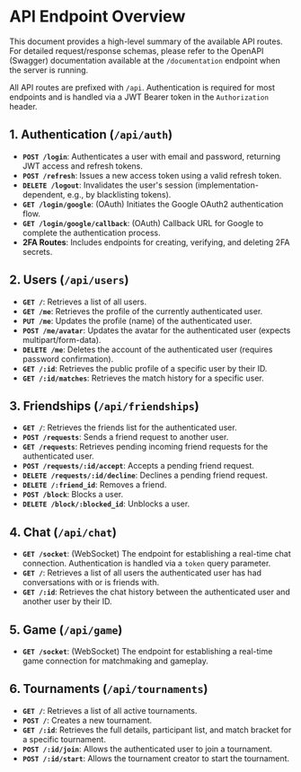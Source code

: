 # API Endpoint Overview

This document provides a high-level summary of the available API routes. For detailed request/response schemas, please refer to the OpenAPI (Swagger) documentation available at the `/documentation` endpoint when the server is running.

All API routes are prefixed with `/api`. Authentication is required for most endpoints and is handled via a JWT Bearer token in the `Authorization` header.

## 1. Authentication (`/api/auth`)

-   **`POST /login`**: Authenticates a user with email and password, returning JWT access and refresh tokens.
-   **`POST /refresh`**: Issues a new access token using a valid refresh token.
-   **`DELETE /logout`**: Invalidates the user's session (implementation-dependent, e.g., by blacklisting tokens).
-   **`GET /login/google`**: (OAuth) Initiates the Google OAuth2 authentication flow.
-   **`GET /login/google/callback`**: (OAuth) Callback URL for Google to complete the authentication process.
-   **2FA Routes**: Includes endpoints for creating, verifying, and deleting 2FA secrets.

## 2. Users (`/api/users`)

-   **`GET /`**: Retrieves a list of all users.
-   **`GET /me`**: Retrieves the profile of the currently authenticated user.
-   **`PUT /me`**: Updates the profile (name) of the authenticated user.
-   **`POST /me/avatar`**: Updates the avatar for the authenticated user (expects multipart/form-data).
-   **`DELETE /me`**: Deletes the account of the authenticated user (requires password confirmation).
-   **`GET /:id`**: Retrieves the public profile of a specific user by their ID.
-   **`GET /:id/matches`**: Retrieves the match history for a specific user.

## 3. Friendships (`/api/friendships`)

-   **`GET /`**: Retrieves the friends list for the authenticated user.
-   **`POST /requests`**: Sends a friend request to another user.
-   **`GET /requests`**: Retrieves pending incoming friend requests for the authenticated user.
-   **`POST /requests/:id/accept`**: Accepts a pending friend request.
-   **`DELETE /requests/:id/decline`**: Declines a pending friend request.
-   **`DELETE /:friend_id`**: Removes a friend.
-   **`POST /block`**: Blocks a user.
-   **`DELETE /block/:blocked_id`**: Unblocks a user.

## 4. Chat (`/api/chat`)

-   **`GET /socket`**: (WebSocket) The endpoint for establishing a real-time chat connection. Authentication is handled via a `token` query parameter.
-   **`GET /`**: Retrieves a list of all users the authenticated user has had conversations with or is friends with.
-   **`GET /:id`**: Retrieves the chat history between the authenticated user and another user by their ID.

## 5. Game (`/api/game`)

-   **`GET /socket`**: (WebSocket) The endpoint for establishing a real-time game connection for matchmaking and gameplay.

## 6. Tournaments (`/api/tournaments`)

-   **`GET /`**: Retrieves a list of all active tournaments.
-   **`POST /`**: Creates a new tournament.
-   **`GET /:id`**: Retrieves the full details, participant list, and match bracket for a specific tournament.
-   **`POST /:id/join`**: Allows the authenticated user to join a tournament.
-   **`POST /:id/start`**: Allows the tournament creator to start the tournament.
